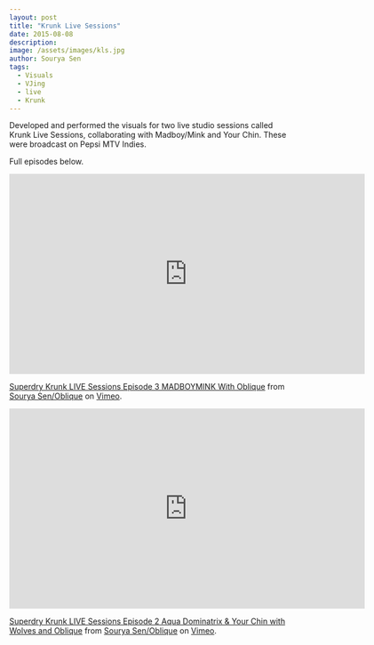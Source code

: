 ```yaml
---
layout: post
title: "Krunk Live Sessions"
date: 2015-08-08
description:
image: /assets/images/kls.jpg
author: Sourya Sen
tags:
  - Visuals
  - VJing
  - live
  - Krunk
---
```


Developed and performed the visuals for two live studio sessions called Krunk Live Sessions, collaborating with Madboy/Mink and Your Chin. These were broadcast on Pepsi MTV Indies.

Full episodes below.

<iframe src="https://player.vimeo.com/video/194507733" width="640" height="360" frameborder="0" allow="autoplay; fullscreen" allowfullscreen></iframe>
<p><a href="https://vimeo.com/194507733">Superdry Krunk LIVE Sessions Episode 3 MADBOYMINK With Oblique</a> from <a href="https://vimeo.com/ayruos">Sourya Sen/Oblique</a> on <a href="https://vimeo.com">Vimeo</a>.</p>

<iframe src="https://player.vimeo.com/video/194507487" width="640" height="360" frameborder="0" allow="autoplay; fullscreen" allowfullscreen></iframe>
<p><a href="https://vimeo.com/194507487">Superdry Krunk LIVE Sessions Episode 2 Aqua Dominatrix &amp; Your Chin with Wolves and Oblique</a> from <a href="https://vimeo.com/ayruos">Sourya Sen/Oblique</a> on <a href="https://vimeo.com">Vimeo</a>.</p>

